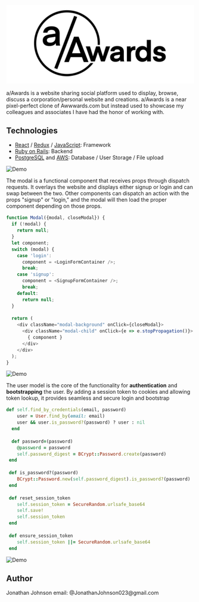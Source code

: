 ![upload_photo](app/assets/images/take2-of-logo.png)


a/Awards is a website sharing social platform used to display, browse, discuss a corporation/personal website and creations. a/Awards is a near pixel-perfect clone of Awwwards.com but instead used to showcase my colleagues and associates I have had the honor of working with.

## Technologies
* [React](https://reactjs.org/) / [Redux](https://redux.js.org/) / [JavaScript](https://www.javascript.com/): Framework
* [Ruby on Rails](https://rubyonrails.org/): Backend
* [PostgreSQL](https://www.postgresql.org/) and [AWS](https://aws.amazon.com/): Database / User Storage / File upload
  
<div><img src="https://github.com/JonathanJohnson23/aAwards/blob/master/take2.gif" alt="Demo" /></div>

The modal is a functional component that receives props through dispatch requests. It overlays the website and displays either signup or login and can swap between the two. Other components can dispatch an action with the props "signup" or "login," and the modal will then load the proper component depending on those props.

```js
function Modal({modal, closeModal}) {
  if (!modal) {
    return null;
  }
  let component;
  switch (modal) {
    case 'login':
      component = <LoginFormContainer />;
      break;
    case 'signup':
      component = <SignupFormContainer />;
      break;
    default:
      return null;
  }

  return (
    <div className="modal-background" onClick={closeModal}>
      <div className="modal-child" onClick={e => e.stopPropagation()}>
        { component }
      </div>
    </div>
  );
}
```
<div><img src="https://github.com/JonathanJohnson23/aAwards/blob/master/take1.gif" alt="Demo" /></div>

The user model is the core of the functionality for **authentication** and **bootstrapping** the user. By adding a session token to cookies and allowing token lookup, it provides seamless and secure login and bootstrap

```ruby
def self.find_by_credentials(email, password)
    user = User.find_by(email: email)
    user && user.is_password?(password) ? user : nil
  end

  def password=(password)
    @password = password
    self.password_digest = BCrypt::Password.create(password)
 end

 def is_password?(password)
    BCrypt::Password.new(self.password_digest).is_password?(password)
 end

 def reset_session_token
    self.session_token = SecureRandom.urlsafe_base64
    self.save!
    self.session_token
 end

 def ensure_session_token
    self.session_token ||= SecureRandom.urlsafe_base64
 end
```
<div><img src="https://github.com/JonathanJohnson23/aAwards/blob/master/take0.gif" alt="Demo" /></div>

  
<h2>Author</h2>
Jonathan Johnson
email: @JonathanJohnson023@gmail.com

